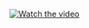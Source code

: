 [![Watch the video]([https://i.stack.imgur.com/Vp2cE.png)](https://drive.google.com/file/d/14ibG5Xj4tJ_czjZSei7cDW8rKumXvWKj/view?usp=sharing)
